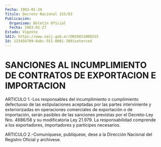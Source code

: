 ```yaml
---
Fecha: 1983-01-24
Título: Decreto Nacional 155/83
Publicación:
  Organismo: Boletín Oficial
  Fecha: 1983-01-27
Estado: Vigente
SAIJ: https://www.saij.gob.ar/DN19831000155
Id: 123456789-0abc-551-0001-3891soterced
---
```

# SANCIONES AL INCUMPLIMIENTO DE CONTRATOS DE EXPORTACION E IMPORTACION

<a id="1"></a>
ARTICULO 1.-Los responsables del incumplimiento o cumplimiento defectuoso    de   las  estipulaciones  aceptadas  por  las  partes interviniente  y  exteriorizadas   en  operaciones  comerciales  de exportación  o  de importación, serán  pasibles  de  las  sanciones previstas por el  Decreto-Ley  Nro.  4686/58 y su modificatoria Ley 21.979.   La  responsabilidad  comprende  a    los    exportadores, importadores y partícipes necesarios.

<a id="2"></a>
ARTICULO  2.-Comuníquese,  publíquese,  dese  a  la  Dirección Nacional del Registro Oficial y archívese.